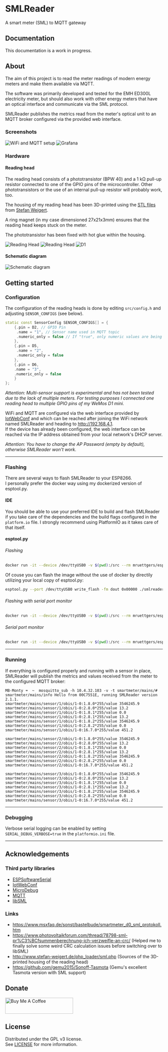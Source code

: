 # SMLReader

A smart meter (SML) to MQTT gateway

## Documentation

This documentation is a work in progress.

## About

The aim of this project is to read the meter readings of modern energy meters and make them available via MQTT.

The software was primarily developed and tested for the EMH ED300L electricity meter, but should also work with other energy meters that have an optical interface and communicate via the SML protocol.

SMLReader publishes the metrics read from the meter's optical unit to an MQTT broker configured via the provided web interface.

### Screenshots
![WiFi and MQTT setup](doc/screenshots/screenshot_setup.png)
![Grafana](doc/screenshots/screenshot_grafana.png)

### Hardware

#### Reading head

The reading head consists of a phototransistor (BPW 40) and a 1 kΩ pull-up resistor connected to one of the GPIO pins of the microcontroller.
Other phototransistors or the use of an internal pull-up resistor will probably work, too.

The housing of my reading head has been 3D-printed using the [STL files](http://www.stefan-weigert.de/php_loader/sml.php) from [Stefan Weigert](http://www.stefan-weigert.de). 

A ring magnet (in my case dimensioned 27x21x3mm) ensures that the reading head keeps stuck on the meter.

The phototransistor has been fixed with hot glue within the housing.

![Reading Head](doc/assets/SMLReader_Img_ReadingHead.jpg "Reading Head") ![Reading Head](doc/assets/SMLReader_Img_ReadingHead_Close.jpg "Reading Head") ![D1](doc/assets/SMLReader_Img_D1.jpg "WeMos D1 mini")

#### Schematic diagram
![Schematic diagram](doc/assets/SMLReader_Schema.png)

## Getting started

### Configuration

The configuration of the reading heads is done by editing `src/config.h` and adjusting  `SENSOR_CONFIGS` (see below).

```c++
static const SensorConfig SENSOR_CONFIGS[] = {
    {.pin = D2, // GPIO Pin
     .name = "1", // Sensor name used in MQTT topic
     .numeric_only = false // If "true", only numeric values are being published via MQTT
    },
    {.pin = D5,
     .name = "2",
     .numeric_only = false
    },
    {.pin = D6,
    .name = "3",
    .numeric_only = false
    }
};
```
*Attention: Multi-sensor support is experimental and has not been tested due to the lack of multiple meters. For testing purposes I connected one reading head to multiple GPIO pins of my WeMos D1 mini.*

WiFi and MQTT are configured via the web interface provided by [IotWebConf](https://github.com/prampec/IotWebConf) and which can be reached after joining the WiFi network named SMLReader and heading to http://192.168.4.1.   
If the device has already been configured,  the web interface can be reached via the IP address obtained from your local network's DHCP server.

*Attention: You have to change the AP Password (empty by default), otherwise SMLReader won't work.*

---

### Flashing

There are several ways to flash SMLReader to your ESP8266.  
I personally prefer the docker way using my dockerized version of esptool.py.

#### IDE

You should be able to use your preferred IDE to build and flash SMLReader if you take care of the dependencies and the build flags configured in the `platform.io` file.
I strongly recommend using PlatformIO as it takes care of that itself.

#### esptool.py

###### Flashing
```bash
docker run -it --device /dev/ttyUSB0 -v $(pwd):/src --rm mruettgers/esptool ash -c "esptool --port /dev/ttyUSB0 write_flash -fm dout 0x00000 /src/smlreader.bin"
```

Of couse you can flash the image without the use of docker by directily utilizing your local copy of esptool.py:

```bash
esptool.py --port /dev/ttyUSB0 write_flash -fm dout 0x00000 ./smlreader.bin
```

###### Flashing with serial port monitor
```bash
docker run -it --device /dev/ttyUSB0 -v $(pwd):/src --rm mruettgers/esptool ash -c "esptool --port /dev/ttyUSB0 write_flash -fm dout 0x00000 /src/smlreader.bin && miniterm.py /dev/ttyUSB0 115200"
```

###### Serial port monitor
```bash
docker run -it --device /dev/ttyUSB0 -v $(pwd):/src --rm mruettgers/esptool ash -c "miniterm.py /dev/ttyUSB0 115200"
```

---


### Running

If everything is configured properly and running with a sensor in place, SMLReader will  publish the metrics and values received from the meter to the configured MQTT broker:

```
MB-Monty ➜  ~  mosquitto_sub -h 10.4.32.103 -v -t smartmeter/mains/#
smartmeter/mains/info Hello from 00C7551E, running SMLReader version 2.1.1.
smartmeter/mains/sensor/1/obis/1-0:1.8.0*255/value 3546245.9
smartmeter/mains/sensor/1/obis/1-0:2.8.0*255/value 13.2
smartmeter/mains/sensor/1/obis/1-0:1.8.1*255/value 0.0
smartmeter/mains/sensor/1/obis/1-0:2.8.1*255/value 13.2
smartmeter/mains/sensor/1/obis/1-0:1.8.2*255/value 3546245.9
smartmeter/mains/sensor/1/obis/1-0:2.8.2*255/value 0.0
smartmeter/mains/sensor/1/obis/1-0:16.7.0*255/value 451.2

smartmeter/mains/sensor/2/obis/1-0:1.8.0*255/value 3546245.9
smartmeter/mains/sensor/2/obis/1-0:2.8.0*255/value 13.2
smartmeter/mains/sensor/2/obis/1-0:1.8.1*255/value 0.0
smartmeter/mains/sensor/2/obis/1-0:2.8.1*255/value 13.2
smartmeter/mains/sensor/2/obis/1-0:1.8.2*255/value 3546245.9
smartmeter/mains/sensor/2/obis/1-0:2.8.2*255/value 0.0
smartmeter/mains/sensor/2/obis/1-0:16.7.0*255/value 451.2

smartmeter/mains/sensor/3/obis/1-0:1.8.0*255/value 3546245.9
smartmeter/mains/sensor/3/obis/1-0:2.8.0*255/value 13.2
smartmeter/mains/sensor/3/obis/1-0:1.8.1*255/value 0.0
smartmeter/mains/sensor/3/obis/1-0:2.8.1*255/value 13.2
smartmeter/mains/sensor/3/obis/1-0:1.8.2*255/value 3546245.9
smartmeter/mains/sensor/3/obis/1-0:2.8.2*255/value 0.0
smartmeter/mains/sensor/3/obis/1-0:16.7.0*255/value 451.2
```

---


### Debugging

Verbose serial logging can be enabled by setting `SERIAL_DEBUG_VERBOSE=true` in the `platformio.ini` file.


---

## Acknowledgements

### Third party libraries
* [ESPSoftwareSerial](https://github.com/plerup/espsoftwareserial)
* [IotWebConf](https://github.com/prampec/IotWebConf)
* [MicroDebug](https://github.com/rlogiacco/MicroDebug)
* [MQTT](https://github.com/256dpi/arduino-mqtt)
* [libSML](https://github.com/volkszaehler/libsml)

### Links

* https://www.msxfaq.de/sonst/bastelbude/smartmeter_d0_sml_protokoll.htm
* https://www.photovoltaikforum.com/thread/78798-sml-pr%C3%BCfsummenberechnung-ich-verzweifle-an-crc/ (Helped me to finally solve some weird CRC calculation issues before switching over to libSML)
* http://www.stefan-weigert.de/php_loader/sml.php (Sources of the 3D-printed housing of the reading head)
* https://github.com/gemu2015/Sonoff-Tasmota (Gemu's excellent Tasmota version with SML support)

## Donate

<a href="https://www.buymeacoffee.com/fkqeNT2" target="_blank"><img src="https://cdn.buymeacoffee.com/buttons/default-green.png" alt="Buy Me A Coffee" height="51" width="217"></a>

## License

Distributed under the GPL v3 license.  
See [LICENSE](LICENSE) for more information.
